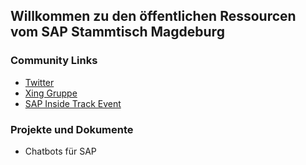 ## Willkommen zu den öffentlichen Ressourcen vom SAP Stammtisch Magdeburg

### Community Links
- [Twitter](https://www.twitter.com/hashtag/sapstammtischmd)
- [Xing Gruppe](https://www.xing.com/communities/groups/sap-stammtisch-magdeburg-bb89-1104912)
- [SAP Inside Track Event](https://wiki.scn.sap.com/wiki/display/events)

### Projekte und Dokumente
- Chatbots für SAP 
